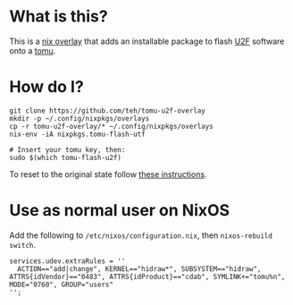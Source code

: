 # What is this?

This is a [nix overlay](https://nixos.org/nixpkgs/manual/#chap-overlays) that adds an installable package to flash [U2F](https://en.wikipedia.org/wiki/Universal_2nd_Factor) software onto a [tomu](https://www.crowdsupply.com/sutajio-kosagi/tomu).

# How do I?

```
git clone https://github.com/teh/tomu-u2f-overlay
mkdir -p ~/.config/nixpkgs/overlays
cp -r tomu-u2f-overlay/* ~/.config/nixpkgs/overlays
nix-env -iA nixpkgs.tomu-flash-utf

# Insert your tomu key, then:
sudo $(which tomu-flash-u2f)
```

To reset to the original state follow [these instructions](https://github.com/im-tomu/tomu-bootloader#using-toboot).

# Use as normal user on NixOS

Add the following to `/etc/nixos/configuration.nix`, then `nixos-rebuild switch`.

```
services.udev.extraRules = ''
  ACTION=="add|change", KERNEL=="hidraw*", SUBSYSTEM=="hidraw", ATTRS{idVendor}=="0483", ATTRS{idProduct}=="cdab", SYMLINK+="tomu%n", MODE="0760", GROUP="users"
'';
```
